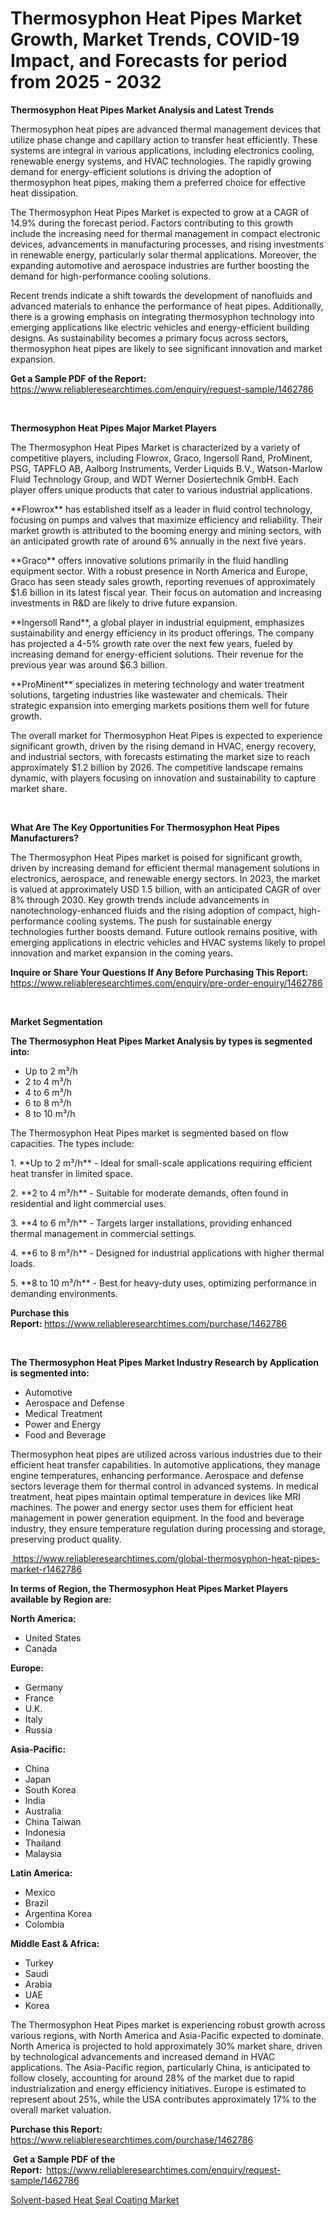 <p><h1>Thermosyphon Heat Pipes Market Growth, Market Trends, COVID-19 Impact, and Forecasts for period from 2025 - 2032</h1></p><p><strong>Thermosyphon Heat Pipes Market Analysis and Latest Trends</strong></p>
<p><p>Thermosyphon heat pipes are advanced thermal management devices that utilize phase change and capillary action to transfer heat efficiently. These systems are integral in various applications, including electronics cooling, renewable energy systems, and HVAC technologies. The rapidly growing demand for energy-efficient solutions is driving the adoption of thermosyphon heat pipes, making them a preferred choice for effective heat dissipation.</p><p>The Thermosyphon Heat Pipes Market is expected to grow at a CAGR of 14.9% during the forecast period. Factors contributing to this growth include the increasing need for thermal management in compact electronic devices, advancements in manufacturing processes, and rising investments in renewable energy, particularly solar thermal applications. Moreover, the expanding automotive and aerospace industries are further boosting the demand for high-performance cooling solutions. </p><p>Recent trends indicate a shift towards the development of nanofluids and advanced materials to enhance the performance of heat pipes. Additionally, there is a growing emphasis on integrating thermosyphon technology into emerging applications like electric vehicles and energy-efficient building designs. As sustainability becomes a primary focus across sectors, thermosyphon heat pipes are likely to see significant innovation and market expansion.</p></p>
<p><strong>Get a Sample PDF of the Report:&nbsp;</strong> <a href="https://www.reliableresearchtimes.com/enquiry/request-sample/1462786?utm_campaign=2007&utm_medium=2&utm_source=Github&utm_content=ia&utm_term=03042025&utm_id=thermosyphon-heat-pipes">https://www.reliableresearchtimes.com/enquiry/request-sample/1462786</a></p>
<p>&nbsp;</p>
<p><strong>Thermosyphon Heat Pipes Major Market Players</strong></p>
<p><p>The Thermosyphon Heat Pipes Market is characterized by a variety of competitive players, including Flowrox, Graco, Ingersoll Rand, ProMinent, PSG, TAPFLO AB, Aalborg Instruments, Verder Liquids B.V., Watson-Marlow Fluid Technology Group, and WDT Werner Dosiertechnik GmbH. Each player offers unique products that cater to various industrial applications.</p><p>**Flowrox** has established itself as a leader in fluid control technology, focusing on pumps and valves that maximize efficiency and reliability. Their market growth is attributed to the booming energy and mining sectors, with an anticipated growth rate of around 6% annually in the next five years. </p><p>**Graco** offers innovative solutions primarily in the fluid handling equipment sector. With a robust presence in North America and Europe, Graco has seen steady sales growth, reporting revenues of approximately $1.6 billion in its latest fiscal year. Their focus on automation and increasing investments in R&D are likely to drive future expansion.</p><p>**Ingersoll Rand**, a global player in industrial equipment, emphasizes sustainability and energy efficiency in its product offerings. The company has projected a 4-5% growth rate over the next few years, fueled by increasing demand for energy-efficient solutions. Their revenue for the previous year was around $6.3 billion.</p><p>**ProMinent** specializes in metering technology and water treatment solutions, targeting industries like wastewater and chemicals. Their strategic expansion into emerging markets positions them well for future growth.</p><p>The overall market for Thermosyphon Heat Pipes is expected to experience significant growth, driven by the rising demand in HVAC, energy recovery, and industrial sectors, with forecasts estimating the market size to reach approximately $1.2 billion by 2026. The competitive landscape remains dynamic, with players focusing on innovation and sustainability to capture market share.</p></p>
<p>&nbsp;</p>
<p><strong>What Are The Key Opportunities For Thermosyphon Heat Pipes Manufacturers?</strong></p>
<p><p>The Thermosyphon Heat Pipes market is poised for significant growth, driven by increasing demand for efficient thermal management solutions in electronics, aerospace, and renewable energy sectors. In 2023, the market is valued at approximately USD 1.5 billion, with an anticipated CAGR of over 8% through 2030. Key growth trends include advancements in nanotechnology-enhanced fluids and the rising adoption of compact, high-performance cooling systems. The push for sustainable energy technologies further boosts demand. Future outlook remains positive, with emerging applications in electric vehicles and HVAC systems likely to propel innovation and market expansion in the coming years.</p></p>
<p><strong>Inquire or Share Your Questions If Any Before Purchasing This Report:</strong> <a href="https://www.reliableresearchtimes.com/enquiry/pre-order-enquiry/1462786?utm_campaign=2007&utm_medium=2&utm_source=Github&utm_content=ia&utm_term=03042025&utm_id=thermosyphon-heat-pipes">https://www.reliableresearchtimes.com/enquiry/pre-order-enquiry/1462786</a></p>
<p>&nbsp;</p>
<p><strong>Market Segmentation</strong></p>
<p><strong>The Thermosyphon Heat Pipes Market Analysis by types is segmented into:</strong></p>
<p><ul><li>Up to 2 m³/h</li><li>2 to 4 m³/h</li><li>4 to 6 m³/h</li><li>6 to 8 m³/h</li><li>8 to 10 m³/h</li></ul></p>
<p><p>The Thermosyphon Heat Pipes market is segmented based on flow capacities. The types include: </p><p>1. **Up to 2 m³/h** - Ideal for small-scale applications requiring efficient heat transfer in limited space.</p><p>2. **2 to 4 m³/h** - Suitable for moderate demands, often found in residential and light commercial uses. </p><p>3. **4 to 6 m³/h** - Targets larger installations, providing enhanced thermal management in commercial settings. </p><p>4. **6 to 8 m³/h** - Designed for industrial applications with higher thermal loads. </p><p>5. **8 to 10 m³/h** - Best for heavy-duty uses, optimizing performance in demanding environments.</p></p>
<p><strong>Purchase this Report:&nbsp;</strong><a href="https://www.reliableresearchtimes.com/purchase/1462786?utm_campaign=2007&utm_medium=2&utm_source=Github&utm_content=ia&utm_term=03042025&utm_id=thermosyphon-heat-pipes">https://www.reliableresearchtimes.com/purchase/1462786</a></p>
<p>&nbsp;</p>
<p><strong>The Thermosyphon Heat Pipes Market Industry Research by Application is segmented into:</strong></p>
<p><ul><li>Automotive</li><li>Aerospace and Defense</li><li>Medical Treatment</li><li>Power and Energy</li><li>Food and Beverage</li></ul></p>
<p><p>Thermosyphon heat pipes are utilized across various industries due to their efficient heat transfer capabilities. In automotive applications, they manage engine temperatures, enhancing performance. Aerospace and defense sectors leverage them for thermal control in advanced systems. In medical treatment, heat pipes maintain optimal temperature in devices like MRI machines. The power and energy sector uses them for efficient heat management in power generation equipment. In the food and beverage industry, they ensure temperature regulation during processing and storage, preserving product quality.</p></p>
<p><a href="https://www.reliableresearchtimes.com/global-thermosyphon-heat-pipes-market-r1462786?utm_campaign=2007&utm_medium=2&utm_source=Github&utm_content=ia&utm_term=03042025&utm_id=thermosyphon-heat-pipes">&nbsp;https://www.reliableresearchtimes.com/global-thermosyphon-heat-pipes-market-r1462786</a></p>
<p><strong>In terms of Region, the Thermosyphon Heat Pipes Market Players available by Region are:</strong></p>
<p>
    <p> <strong> North America: </strong>
        <ul>
            <li>United States</li>
            <li>Canada</li>
        </ul>
        </p> 
    <p> <strong> Europe: </strong>
        <ul>
            <li>Germany</li>
            <li>France</li>
            <li>U.K.</li>
            <li>Italy</li>
            <li>Russia</li>
        </ul>
        </p> 
    <p> <strong> Asia-Pacific: </strong>
        <ul>
            <li>China</li>
            <li>Japan</li>
            <li>South Korea</li>
            <li>India</li>
            <li>Australia</li>
            <li>China Taiwan</li>
            <li>Indonesia</li>
            <li>Thailand</li>
            <li>Malaysia</li>
        </ul>
        </p> 
    <p> <strong> Latin America: </strong>
        <ul>
            <li>Mexico</li>
            <li>Brazil</li>
            <li>Argentina Korea</li>
            <li>Colombia</li>
        </ul>
        </p> 
    <p> <strong> Middle East & Africa: </strong>
        <ul>
            <li>Turkey</li>
            <li>Saudi</li>
            <li>Arabia</li>
            <li>UAE</li>
            <li>Korea</li>
        </ul>
    </p>
    </p>
<p><p>The Thermosyphon Heat Pipes market is experiencing robust growth across various regions, with North America and Asia-Pacific expected to dominate. North America is projected to hold approximately 30% market share, driven by technological advancements and increased demand in HVAC applications. The Asia-Pacific region, particularly China, is anticipated to follow closely, accounting for around 28% of the market due to rapid industrialization and energy efficiency initiatives. Europe is estimated to represent about 25%, while the USA contributes approximately 17% to the overall market valuation.</p></p>
<p><strong>Purchase this Report: </strong><a href="https://www.reliableresearchtimes.com/purchase/1462786?utm_campaign=2007&utm_medium=2&utm_source=Github&utm_content=ia&utm_term=03042025&utm_id=thermosyphon-heat-pipes">https://www.reliableresearchtimes.com/purchase/1462786</a></p>
<p>&nbsp;<strong>Get a Sample PDF of the Report:&nbsp;&nbsp;</strong><a href="https://www.reliableresearchtimes.com/enquiry/request-sample/1462786?utm_campaign=2007&utm_medium=2&utm_source=Github&utm_content=ia&utm_term=03042025&utm_id=thermosyphon-heat-pipes">https://www.reliableresearchtimes.com/enquiry/request-sample/1462786</a></p>
<p><strong></strong></p>
<p><p><a href="https://github.com/provorikovar/Market-Research-Report-List-7/blob/main/solvent-based-heat-seal-coating-market.md?utm_campaign=2007&utm_medium=2&utm_source=Github&utm_content=ia&utm_term=03042025&utm_id=thermosyphon-heat-pipes">Solvent-based Heat Seal Coating Market</a></p></p>